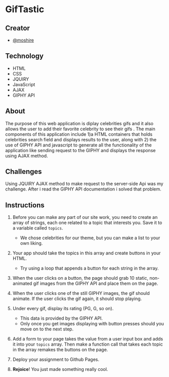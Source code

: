 # GifTastic


## Creator
- [@moshire](https://github.com/moshire)

## Technology
* HTML
* CSS
* JQUIRY
* JavaScript
* AJAX
*  GIPHY API

## About
The purpose of this web application is diplay celebrities gifs and it also allows the user to add their favorite celebrity to see their gifs . The main components of this application include 1)a HTML containers that holds celebrities search field and displays results to the user, along with 2) the use of  GIPHY API and javascript to generate all the functionality of the application like sending request to the GIPHY and displays the response using AJAX method.

## Challenges
Using JQUIRY AJAX method to make request to the server-side Api was my challenge. After i read the GIPHY API documentation i solved that problem. 

## Instructions
1. Before you can make any part of our site work, you need to create an array of strings, each one related to a topic that interests you. Save it to a variable called `topics`.
   * We chose celebrities for our theme, but you can make a list to your own liking.

2. Your app should take the topics in this array and create buttons in your HTML.
   * Try using a loop that appends a button for each string in the array.

3. When the user clicks on a button, the page should grab 10 static, non-animated gif images from the GIPHY API and place them on the page.

4. When the user clicks one of the still GIPHY images, the gif should animate. If the user clicks the gif again, it should stop playing.

5. Under every gif, display its rating (PG, G, so on).
   * This data is provided by the GIPHY API.
   * Only once you get images displaying with button presses should you move on to the next step.

6. Add a form to your page takes the value from a user input box and adds it into your `topics` array. Then make a function call that takes each topic in the array remakes the buttons on the page.

7. Deploy your assignment to Github Pages.

8. **Rejoice**! You just made something really cool.

